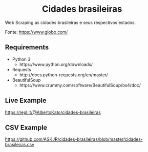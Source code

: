 <h1 align="center">  Cidades brasileiras  </h1>


Web Scraping as cidades brasileiras e seus respectivos estados.

Fonte: https://www.globo.com/

## Requirements 
<ul>
  <li>
      Python 3
      <ul>
          <li>https://www.python.org/downloads/</li>
      </ul>
  </li>
  <li>
      Requests
      <ul>
          <li>http://docs.python-requests.org/en/master/</li>
      </ul>
  </li>
  <li>
      BeautifulSoup
      <ul>
          <li>https://www.crummy.com/software/BeautifulSoup/bs4/doc/</li>
      </ul>
  </li>
</ul>

## Live Example

https://repl.it/@AlbertoKato/cidades-brasileiras

## CSV Example

https://github.com/ASKJR/cidades-brasileiras/blob/master/cidades-brasileiras.csv

